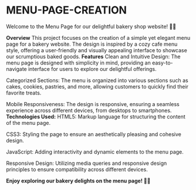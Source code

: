 # MENU-PAGE-CREATION
Welcome to the Menu Page for our delightful bakery shop website! 🍰🍪

**Overview**
This project focuses on the creation of a simple yet elegant menu page for a bakery website. The design is inspired by a cozy cafe menu style, offering a user-friendly and visually appealing interface to showcase our scrumptious baked goods.
**Features**
Clean and Intuitive Design: The menu page is designed with simplicity in mind, providing an easy-to-navigate interface for users to explore our delightful offerings.

Categorized Sections: The menu is organized into various sections such as cakes, cookies, pastries, and more, allowing customers to quickly find their favorite treats.

Mobile Responsiveness: The design is responsive, ensuring a seamless experience across different devices, from desktops to smartphones.
**Technologies Used:**
HTML5: Markup language for structuring the content of the menu page.

CSS3: Styling the page to ensure an aesthetically pleasing and cohesive design.

JavaScript: Adding interactivity and dynamic elements to the menu page.

Responsive Design: Utilizing media queries and responsive design principles to ensure compatibility across different devices.

**Enjoy exploring our bakery delights on the menu page! 🎂🍩**


